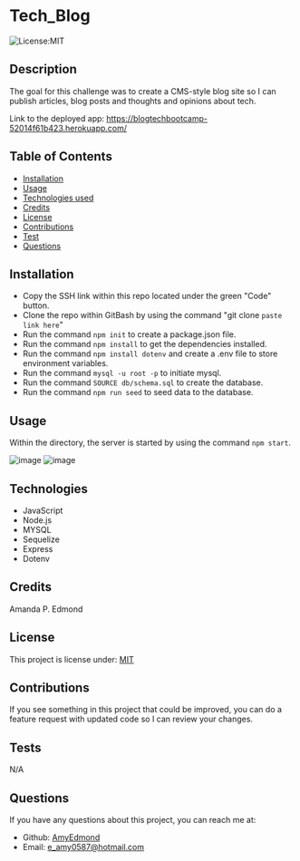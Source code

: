 # Tech_Blog
![License:MIT](http://img.shields.io/badge/license-MIT-blue.svg)

## Description

The goal for this challenge was to create a CMS-style blog site so I can publish articles, blog posts and thoughts and opinions about tech.

Link to the deployed app:
https://blogtechbootcamp-52014f61b423.herokuapp.com/

## Table of Contents

* [Installation](#installation)
* [Usage](#usage)
* [Technologies used](#technologies)
* [Credits](#credits)
* [License](#license)
* [Contributions](#contributions)
* [Test](#tests)
* [Questions](#questions)

## Installation

* Copy the SSH link within this repo located under the green "Code" button.
* Clone the repo within GitBash by using the command "git clone `paste link here`"
* Run the command `npm init` to create a package.json file.
* Run the command `npm install` to get the dependencies installed.
* Run the command `npm install dotenv` and create a .env file to store environment variables.
* Run the command `mysql -u root -p` to initiate mysql.
* Run the command `SOURCE db/schema.sql` to create the database.
* Run the command `npm run seed` to seed data to the database.

## Usage

Within the directory, the server is started by using the command `npm start`.

![image](https://github.com/AmyEdmond/Tech_Blog/assets/122325607/ee7a8de0-c62c-4fb3-8814-5cb9d3347368)
![image](https://github.com/AmyEdmond/Tech_Blog/assets/122325607/67728a21-a051-4d5f-af38-a55afb8f254f)

## Technologies

* JavaScript
* Node.js
* MYSQL
* Sequelize
* Express
* Dotenv


## Credits

Amanda P. Edmond

## License

This project is license under: [MIT](https://lbesson.mit-license.org/)

## Contributions

If you see something in this project that could be improved, you can do a feature request with updated code so I can review your changes.


## Tests
N/A

## Questions

If you have any questions about this project, you can reach me at:
* Github: [AmyEdmond](https://github.com/AmyEdmond)
* Email: [e_amy0587@hotmail.com](e_amy0587@hotmail.com)
